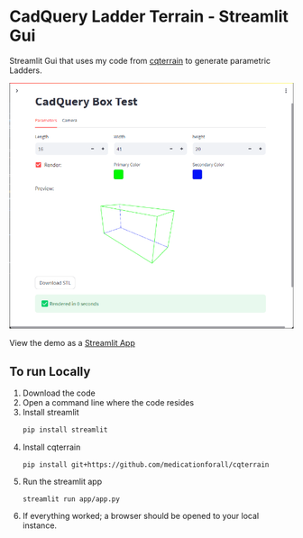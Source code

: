 # CadQuery Ladder Terrain - Streamlit Gui

Streamlit Gui that uses my code from [cqterrain](https://github.com/medicationforall/cqterrain) to generate parametric Ladders. 

![](01.png)

View the demo as a [Streamlit App](https://cqboxtest.streamlit.app/)



## To run Locally

1. Download the code
2. Open a command line where the code resides
3. Install streamlit
    ``` bash
    pip install streamlit
    ```
4. Install cqterrain
    ```
    pip install git+https://github.com/medicationforall/cqterrain
    ```
5. Run the streamlit app
    ```
    streamlit run app/app.py
    ```
6. If everything worked; a browser should be opened to your local instance.